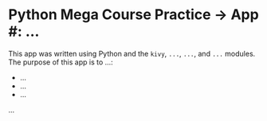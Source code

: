 # Python Mega Course Practice -> App #: ...
This app was written using Python and the ```kivy```, ```...```, ```...```, and ```...``` modules. The purpose of this app is to ...:
* ...
* ...
* ...

...